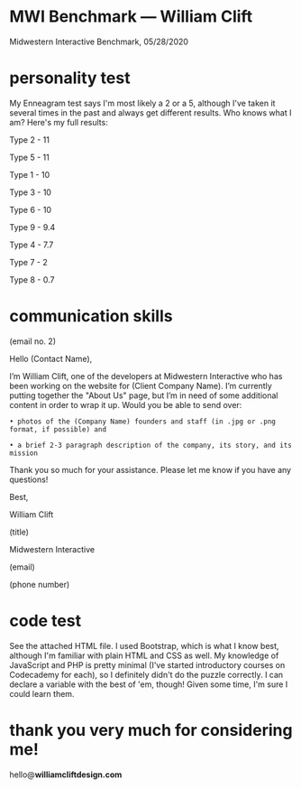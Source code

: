 # MWI Benchmark — William Clift
Midwestern Interactive Benchmark, 05/28/2020

# personality test
My Enneagram test says I'm most likely a 2 or a 5, although I've taken it several times in the past and always get different results. Who knows what I am? Here's my full results:

Type 2 - 11

Type 5 - 11

Type 1 - 10

Type 3 - 10

Type 6 - 10

Type 9 - 9.4

Type 4 - 7.7

Type 7 - 2

Type 8 - 0.7


# communication skills
(email no. 2)

Hello (Contact Name),

I’m William Clift, one of the developers at Midwestern Interactive who has been working on the website for (Client Company Name). I’m currently putting together the "About Us" page, but I’m in need of some additional content in order to wrap it up. Would you be able to send over:

	• photos of the (Company Name) founders and staff (in .jpg or .png format, if possible) and
	
	• a brief 2-3 paragraph description of the company, its story, and its mission


Thank you so much for your assistance. Please let me know if you have any questions!

Best,

William Clift

(title)

Midwestern Interactive

(email)

(phone number)

  
# code test
See the attached HTML file. I used Bootstrap, which is what I know best, although I'm familiar with plain HTML and CSS as well. My knowledge of JavaScript and PHP is pretty minimal (I've started introductory courses on Codecademy for each), so I definitely didn't do the puzzle correctly. I can declare a variable with the best of 'em, though! Given some time, I'm sure I could learn them.

# thank you very much for considering me!
hello@**williamcliftdesign.com**
